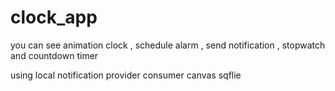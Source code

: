 # clock_app

you can see animation clock , schedule alarm , send notification , stopwatch and countdown timer

using local notification 
provider
consumer
canvas
sqflie
 